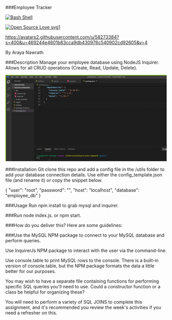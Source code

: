 
###Employee Tracker

[![Bash Shell](https://badges.frapsoft.com/bash/v1/bash.png?v=103)](https://github.com/ellerbrock/open-source-badges/)

[![Open Source Love svg1](https://badges.frapsoft.com/os/v1/open-source.svg?v=103)](https://github.com/ellerbrock/open-source-badges/)

https://avatars2.githubusercontent.com/u/58273384?s=400&u=469244e4601b83cca9db430976c540902cd92605&v=4


By Araya Nawrath 

###Description
Manage your employee database using NodeJS Inquirer. Allows for all CRUD operations (Create, Read, Update, Delete).

![ Employee Tracker Demo](tracker-homework-working.gif)





###Installation
Git clone this repo and add a config file in the /utils folder to add your database connection details. Use either the config_template.json file (and rename it) or copy the snippet below.



{
    "user": "root",
    "password": "",
    "host": "localhost",
    "database": "employee_db"
}



###Usage
Run npm install to grab mysql and inquirer.



###Run node index.js. or npm start. 



###How do you deliver this? Here are some guidelines:


###Use the MySQL NPM package to connect to your MySQL database and perform queries.


Use InquirerJs NPM package to interact with the user via the command-line.


Use console.table to print MySQL rows to the console. There is a built-in version of console.table, but the NPM package formats the data a little better for our purposes.


You may wish to have a separate file containing functions for performing specific SQL queries you'll need to use. Could a constructor function or a class be helpful for organizing these?


You will need to perform a variety of SQL JOINS to complete this assignment, and it's recommended you review the week's activities if you need a refresher on this.